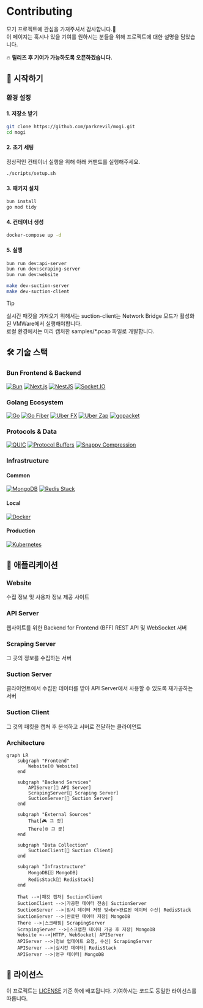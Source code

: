 # Contributing

모기 프로젝트에 관심을 가져주셔서 감사합니다.🙏
<br>
이 페이지는 혹시나 있을 기여를 원하시는 분들을 위해 프로젝트에 대한 설명을 담았습니다.

🔥 **릴리즈 후 기여가 가능하도록 오픈하겠습니다.**

## 🚀 시작하기

### 환경 설정
#### 1. 저장소 받기
```bash
git clone https://github.com/parkrevil/mogi.git
cd mogi
```

#### 2. 초기 세팅
정상적인 컨테이너 실행을 위해 아래 커맨드를 실행해주세요.
```bash
./scripts/setup.sh
```

#### 3. 패키지 설치
```bash
bun install
go mod tidy
```

#### 4. 컨테이너 생성
```bash
docker-compose up -d
```

#### 5. 실행
```bash
bun run dev:api-server
bun run dev:scraping-server
bun run dev:website

make dev-suction-server
make dev-suction-client
```

> [!TIP]
> 실시간 패킷을 가져오기 위해서는 suction-client는 Network Bridge 모드가 활성화된 VMWare에서 실행해야합니다.<br>
로컬 환경에서는 미리 캡처한 samples/*.pcap 파일로 개발합니다.

## 🛠️ 기술 스택

### Bun Frontend & Backend
[![Bun](https://img.shields.io/badge/Bun-1.2.0+-000000?style=flat-square&logo=bun)](https://bun.sh/)
[![Next.js](https://img.shields.io/badge/Next.js-15.4.0+-000000?style=flat-square&logo=next.js)](https://nextjs.org/)
[![NestJS](https://img.shields.io/badge/NestJS-11.1.0+-E0234E?style=flat-square&logo=nestjs)](https://nestjs.com/)
[![Socket.IO](https://img.shields.io/badge/Socket.IO-4.0+-010101?style=flat-square&logo=socket.io)](https://socket.io/)

### Golang Ecosystem
[![Go](https://img.shields.io/badge/Go-1.21+-00ADD8?style=flat-square&logo=go)](https://golang.org/)
[![Go Fiber](https://img.shields.io/badge/Go%20Fiber-2.0+-00ADD8?style=flat-square&logo=go)](https://gofiber.io/)
[![Uber FX](https://img.shields.io/badge/Uber%20FX-1.0+-000000?style=flat-square&logo=go)](https://github.com/uber-go/fx)
[![Uber Zap](https://img.shields.io/badge/Uber%20Zap-1.0+-000000?style=flat-square&logo=go)](https://github.com/uber-go/zap)
[![gopacket](https://img.shields.io/badge/gopacket-1.0+-00ADD8?style=flat-square&logo=go)](https://github.com/google/gopacket)

### Protocols & Data
[![QUIC](https://img.shields.io/badge/QUIC%20Protocol-1.0+-000000?style=flat-square)](https://quicwg.org/)
[![Protocol Buffers](https://img.shields.io/badge/Protocol%20Buffers-3.0+-000000?style=flat-square&logo=protobuf)](https://developers.google.com/protocol-buffers)
[![Snappy Compression](https://img.shields.io/badge/Snappy%20Compression-1.0+-000000?style=flat-square)](https://github.com/golang/snappy)

### Infrastructure
#### Common
[![MongoDB](https://img.shields.io/badge/MongoDB-7.0+-47A248?style=flat-square&logo=mongodb)](https://www.mongodb.com/)
[![Redis Stack](https://img.shields.io/badge/Redis%20Stack-7.0+-DC382D?style=flat-square&logo=redis&logoColor=white)](https://redis.io/docs/stack/)

#### Local
[![Docker](https://img.shields.io/badge/Docker-20.10+-2496ED?style=flat-square&logo=docker)](https://www.docker.com/)

#### Production
[![Kubernetes](https://img.shields.io/badge/Kubernetes-326CE5?style=flat-square&logo=kubernetes&logoColor=white)](https://kubernetes.io/)

## 🎯 애플리케이션

### Website
수집 정보 및 사용자 정보 제공 사이트

### API Server
웹사이트를 위한 Backend for Frontend (BFF) REST API 및 WebSocket 서버

### Scraping Server
그 곳의 정보를 수집하는 서버

### Suction Server
클라이언트에서 수집한 데이터를 받아 API Server에서 사용할 수 있도록 재가공하는 서버

### Suction Client
그 것의 패킷을 캡쳐 후 분석하고 서버로 전달하는 클라이언트

### Architecture

```mermaid
graph LR
    subgraph "Frontend"
        Website[🌐 Website] 
    end
    
    subgraph "Backend Services"
        APIServer[🍞 API Server]
        ScrapingServer[🍞 Scraping Server]
        SuctionServer[🐹 Suction Server]
    end

    subgraph "External Sources"
        That[🎮 그 것]
        There[🌐 그 곳]
    end

    subgraph "Data Collection"
        SuctionClient[🐹 Suction Client]
    end
    
    subgraph "Infrastructure"
        MongoDB[🗄️ MongoDB]
        RedisStack[🔴 RedisStack]
    end

    That -->|패킷 캡처| SuctionClient
    SuctionClient -->|가공한 데이터 전송| SuctionServer
    SuctionServer -->|임시 데이터 저장 및<br>완료된 데이터 수신| RedisStack
    SuctionServer -->|완료된 데이터 저장| MongoDB
    There -->|스크래핑| ScrapingServer
    ScrapingServer -->|스크랩한 데이터 가공 후 저장| MongoDB
    Website <-->|HTTP, WebSocket| APIServer
    APIServer -->|정보 업데이트 요청, 수신| ScrapingServer
    APIServer -->|실시간 데이터| RedisStack
    APIServer -->|영구 데이터| MongoDB
```

## 📝 라이선스

이 프로젝트는 [LICENSE](LICENSE) 기준 하에 배포됩니다. 기여하시는 코드도 동일한 라이선스를 따릅니다.
